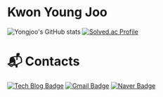 # Kwon Young Joo

![Yongjoo's GitHub stats](https://github-readme-stats.vercel.app/api?username=youngjoo00&show_icons=true&theme=swift)
[![Solved.ac Profile](http://mazassumnida.wtf/api/v2/generate_badge?boj=youngjoo00)](https://solved.ac/youngjoo00/)

# :mailbox_with_mail: Contacts
[![Tech Blog Badge](http://img.shields.io/badge/-Tech%20blog-black?style=flat-square&logo=github&link=https://youngjoo-com.tistory.com/)](https://youngjoo00-com.tistory.com/)
[![Gmail Badge](https://img.shields.io/badge/Gmail-d14836?style=flat-square&logo=Gmail&logoColor=white&link=mailto:yungjoo0624@gmail.com)](mailto:yungjoo0624@gmail.com)
[![Naver Badge](https://img.shields.io/badge/Naver-03C75A?style=flat-square&logo=Naver&logoColor=white&link=mailto:yungjoo0624@naver.com)](mailto:yungjoo0624@naver.com)
